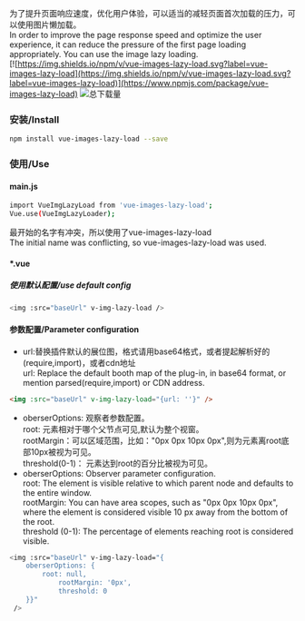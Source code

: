 为了提升页面响应速度，优化用户体验，可以适当的减轻页面首次加载的压力，可以使用图片懒加载。  
In order to improve the page response speed and optimize the user experience, it can reduce the pressure of the first page loading appropriately. You can use the image lazy loading.
</br>
[![https://img.shields.io/npm/v/vue-images-lazy-load.svg?label=vue-images-lazy-load](https://img.shields.io/npm/v/vue-images-lazy-load.svg?label=vue-images-lazy-load)](https://www.npmjs.com/package/vue-images-lazy-load)  ![总下载量](https://img.shields.io/npm/dt/vue-images-lazy-load.svg)
    
### 安装/Install
```bash
npm install vue-images-lazy-load --save
```
### 使用/Use
#### main.js
```bash
import VueImgLazyLoad from 'vue-images-lazy-load';
Vue.use(VueImgLazyLoader);
```
最开始的名字有冲突，所以使用了vue-images-lazy-load  
The initial name was conflicting, so vue-images-lazy-load was used.

#### *.vue
##### 使用默认配置/use default config
```bash
<img :src="baseUrl" v-img-lazy-load />
```
#### 参数配置/Parameter configuration
* url:替换插件默认的展位图，格式请用base64格式，或者提起解析好的(require,import)，或者cdn地址  
url: Replace the default booth map of the plug-in, in base64 format, or mention parsed(require,import) or CDN address.
```html
<img :src="baseUrl" v-img-lazy-load="{url: ''}" />
```
* oberserOptions: 观察者参数配置。  
  root: 元素相对于哪个父节点可见,默认为整个视窗。  
  rootMargin：可以区域范围，比如："0px 0px 10px 0px",则为元素离root底部10px被视为可见。  
  threshold(0-1)： 元素达到root的百分比被视为可见。
* oberserOptions: Observer parameter configuration.  
  root: The element is visible relative to which parent node and defaults to the entire window.  
  rootMargin: You can have area scopes, such as "0px 0px 10px 0px", where the element is considered visible 10 px away from the bottom of the root.  
  threshold (0-1): The percentage of elements reaching root is considered visible.
```bash html
<img :src="baseUrl" v-img-lazy-load="{
    oberserOptions: {
        root: null,
		    rootMargin: '0px',
		    threshold: 0
    }}"
 />
```
